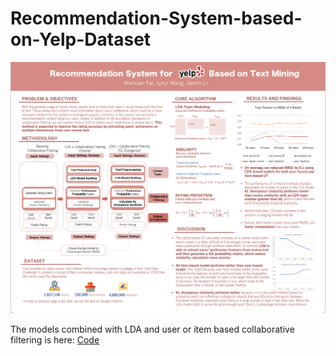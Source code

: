 # Recommendation-System-based-on-Yelp-Dataset
![alt text](https://github.com/vivienfay/Recommendation-System-based-on-Yelp-Dataset/blob/master/Poster.png)

The models combined with LDA and user or item based collaborative filtering is here:
[Code](https://github.com/vivienfay/Recommendation-System-based-on-Yelp-Dataset/blob/master/LDA_CF_final_code.py)
